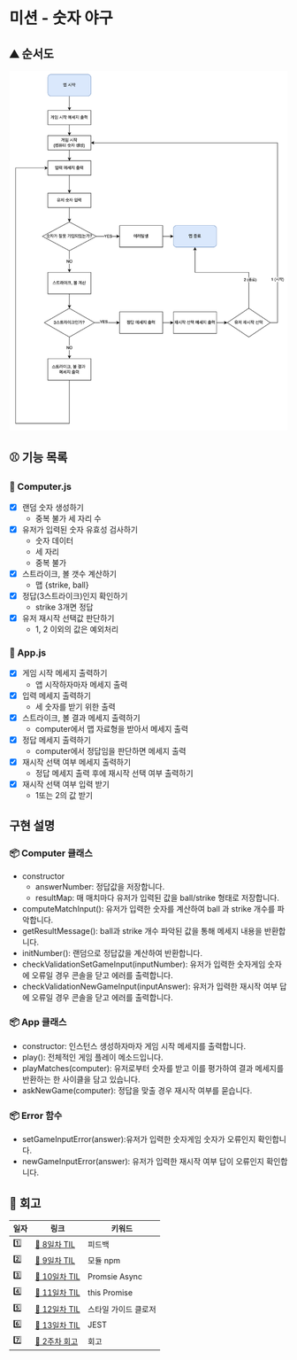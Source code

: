 # 미션 - 숫자 야구

## ⛰ 순서도

![img](../docs/imgs/순서도.png)

## ⚾️ 기능 목록

### 🎯 Computer.js

- [x] 랜덤 숫자 생성하기
  - 중복 불가 세 자리 수
- [x] 유저가 입력된 숫자 유효성 검사하기
  - 숫자 데이터
  - 세 자리
  - 중복 불가
- [x] 스트라이크, 볼 갯수 계산하기
  - 맵 {strike, ball}
- [x] 정답(3스트라이크)인지 확인하기
  - strike 3개면 정답
- [x] 유저 재시작 선택값 판단하기
  - 1, 2 이외의 값은 예외처리

### 🎯 App.js

- [x] 게임 시작 메세지 출력하기
  - 앱 시작하자마자 메세지 출력
- [x] 입력 메세지 출력하기
  - 세 숫자를 받기 위한 출력
- [x] 스트라이크, 볼 결과 메세지 출력하기
  - computer에서 맵 자료형을 받아서 메세지 출력
- [x] 정답 메세지 출력하기
  - computer에서 정답임을 판단하면 메세지 출력
- [x] 재시작 선택 여부 메세지 출력하기
  - 정답 메세지 출력 후에 재시작 선택 여부 출력하기
- [x] 재시작 선택 여부 입력 받기
  - 1또는 2의 값 받기

## 구현 설명

### 📦 Computer 클래스

- constructor
  - answerNumber: 정답값을 저장합니다.
  - resultMap: 매 매치마다 유저가 입력된 값을 ball/strike 형태로 저장합니다.
- computeMatchInput(): 유저가 입력한 숫자를 계산하여 ball 과 strike 개수를 파악합니다.
- getResultMessage(): ball과 strike 개수 파악된 값을 통해 메세지 내용을 반환합니다.
- initNumber(): 랜덤으로 정답값을 계산하여 반환합니다.
- checkValidationSetGameInput(inputNumber): 유저가 입력한 숫자게임 숫자에 오류일 경우 콘솔을 닫고 에러를 출력합니다.
- checkValidationNewGameInput(inputAnswer): 유저가 입력한 재시작 여부 답에 오류일 경우 콘솔을 닫고 에러를 출력합니다.

### 📦 App 클래스

- constructor: 인스턴스 생성하자마자 게임 시작 메세지를 출력합니다.
- play(): 전체적인 게임 플레이 메소드입니다.
- playMatches(computer): 유저로부터 숫자를 받고 이를 평가하여 결과 메세지를 반환하는 한 사이클을 담고 있습니다.
- askNewGame(computer): 정답을 맞출 경우 재시작 여부를 묻습니다.

### 📦 Error 함수

- setGameInputError(answer):유저가 입력한 숫자게임 숫자가 오류인지 확인합니다.
- newGameInputError(answer): 유저가 입력한 재시작 여부 답이 오류인지 확인합니다.

## 📜 회고

| 일자 | 링크                                | 키워드               |
| ---- | ----------------------------------- | -------------------- |
| 1️⃣   | [🧩 8일차 TIL](DAY08_221102.md)     | 피드백               |
| 2️⃣   | [🧩 9일차 TIL](DAY09_221103.md)     | 모듈 npm             |
| 3️⃣   | [🧩 10일차 TIL](DAY10_221104.md)    | Promsie Async        |
| 4️⃣   | [🧩 11일차 TIL](DAY11_221105.md)    | this Promise         |
| 5️⃣   | [🧩 12일차 TIL](DAY12_221106.md)    | 스타일 가이드 클로저 |
| 6️⃣   | [🧩 13일차 TIL](DAY13_221107.md)    | JEST                 |
| 7️⃣   | [🌠 2주차 회고](DAY14_2주차회고.md) | 회고                 |
